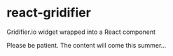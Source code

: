 # react-gridifier
Gridifier.io widget wrapped into a React component

Please be patient. The content will come this summer...
